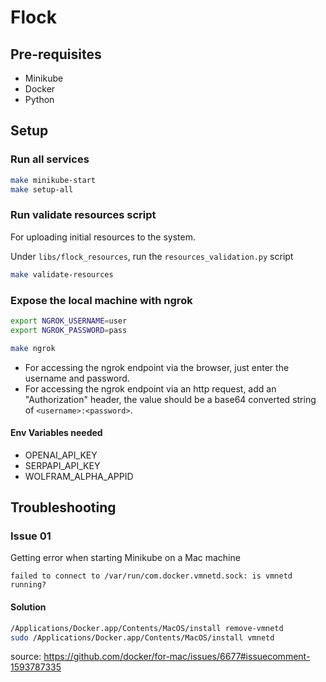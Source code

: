 # Flock

## Pre-requisites

- Minikube
- Docker
- Python

## Setup

### Run all services

```sh
make minikube-start
make setup-all
```

### Run validate resources script

For uploading initial resources to the system.

Under `libs/flock_resources`, run the `resources_validation.py` script

```sh
make validate-resources
```

### Expose the local machine with ngrok

```sh
export NGROK_USERNAME=user
export NGROK_PASSWORD=pass

make ngrok
```

- For accessing the ngrok endpoint via the browser, just enter the username and password.
- For accessing the ngrok endpoint via an http request, add an "Authorization" header, the value should be a base64 converted string of `<username>:<password>`.

#### Env Variables needed

- OPENAI_API_KEY
- SERPAPI_API_KEY
- WOLFRAM_ALPHA_APPID

## Troubleshooting

### Issue 01

Getting error when starting Minikube on a Mac machine

`failed to connect to /var/run/com.docker.vmnetd.sock: is vmnetd running?`

#### Solution

```sh
/Applications/Docker.app/Contents/MacOS/install remove-vmnetd
sudo /Applications/Docker.app/Contents/MacOS/install vmnetd
```

source: <https://github.com/docker/for-mac/issues/6677#issuecomment-1593787335>
